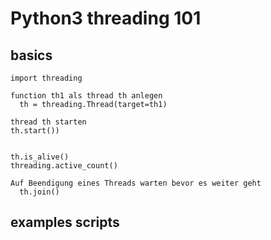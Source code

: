 # Python3 threading 101

## basics
    import threading
  
    function th1 als thread th anlegen
      th = threading.Thread(target=th1)
  
    thread th starten
    th.start())
  
  
    th.is_alive()
    threading.active_count()
  
    Auf Beendigung eines Threads warten bevor es weiter geht
      th.join()
    
## examples scripts


